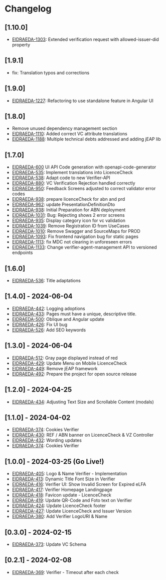 # Changelog

## [1.10.0]
- [EIDRAEDA-1303](https://jira.bit.admin.ch/browse/EIDRAEDA-1303): Extended verification request with allowed-issuer-did property

## [1.9.1]
- fix: Translation typos and corrections

## [1.9.0]
- [EIDRAEDA-1227](https://jira.bit.admin.ch/browse/EIDRAEDA-1227): Refactoring to use standalone feature in Angular UI

## [1.8.0]
- Remove unused dependency management section
- [EIDRAEDA-1110](https://jira.bit.admin.ch/browse/EIDRAEDA-1110): Added correct VC attribute translations
- [EIDRAEDA-1188](https://jira.bit.admin.ch/browse/EIDRAEDA-1188): Multiple technical debts addressed and adding jEAP
  lib

## [1.7.0]
- [EIDRAEDA-600](https://jira.bit.admin.ch/browse/EIDRAEDA-600) UI API Code generation with openapi-code-generator
- [EIDRAEDA-535](https://jira.bit.admin.ch/browse/EIDRAEDA-535): Implement translations into LicenceCheck
- [EIDRAEDA-538](https://jira.bit.admin.ch/browse/EIDRAEDA-538): Adapt code to new Verifier-API
- [EIDRAEDA-880](https://jira.bit.admin.ch/browse/EIDRAEDA-880): VC Verification Rejection handled correctly
- [EIDRAEDA-950](https://jira.bit.admin.ch/browse/EIDRAEDA-950): Feedback Screens adjusted to correct validator error codes
- [EIDRAEDA-938](https://jira.bit.admin.ch/browse/EIDRAEDA-938): prepare licenceCheck for abn and prd
- [EIDRAEDA-962](https://jira.bit.admin.ch/browse/EIDRAEDA-962): update PresentationDefinitionDto
- [EIDRAEDA-938](https://jira.bit.admin.ch/browse/EIDRAEDA-938): Initial Preparation for ABN deployment
- [EIDRAEDA-1031](https://jira.bit.admin.ch/browse/EIDRAEDA-1031): Bug: Rejecting shows 2 error screens
- [EIDRAEDA-935](https://jira.bit.admin.ch/browse/EIDRAEDA-935): Display category icon for vc validation
- [EIDRAEDA-1039](https://jira.bit.admin.ch/browse/EIDRAEDA-1039): Remove Registration ID from UseCases
- [EIDRAEDA-1010](https://jira.bit.admin.ch/browse/EIDRAEDA-1010): Remove Swagger and SourceMaps for PROD
- [EIDRAEDA-1093](https://jira.bit.admin.ch/browse/EIDRAEDA-1093): Fix frontend navigation bug for static pages
- [EIDRAEDA-1113](https://jira.bit.admin.ch/browse/EIDRAEDA-1113): fix MDC not clearing in unforeseen errors
- [EIDRAEDA-1133](https://jira.bit.admin.ch/browse/EIDRAEDA-1133): Change verifier-agent-management API to versioned endpoints

## [1.6.0]
- [EIDRAEDA-536](https://jira.bit.admin.ch/browse/EIDRAEDA-536): Title adaptations


## [1.4.0] - 2024-06-04
- [EIDRAEDA-442](https://jira.bit.admin.ch/browse/EIDRAEDA-442): Logging adoptions
- [EIDRAEDA-433](https://jira.bit.admin.ch/browse/EIDRAEDA-433): Pages must have a unique, descriptive title.
- [EIDRAEDA-500](https://jira.bit.admin.ch/browse/EIDRAEDA-500): Oblique and Angular update
- [EIDRAEDA-426](https://jira.bit.admin.ch/browse/EIDRAEDA-426): Fix UI bug
- [EIDRAEDA-526](https://jira.bit.admin.ch/browse/EIDRAEDA-526): Add SEO keywords

## [1.3.0] - 2024-06-04
- [EIDRAEDA-512](https://jira.bit.admin.ch/browse/EIDRAEDA-512): Gray page displayed instead of red 
- [EIDRAEDA-429](https://jira.bit.admin.ch/browse/EIDRAEDA-429): Update Menu on Mobile LicenceCheck
- [EIDRAEDA-449](https://jira.bit.admin.ch/browse/EIDRAEDA-449): Remove jEAP framework
- [EIDRAEDA-492](https://jira.bit.admin.ch/browse/EIDRAEDA-492): Prepare the project for open source release

## [1.2.0] - 2024-04-25
- [EIDRAEDA-434](https://jira.bit.admin.ch/browse/EIDRAEDA-434): Adjusting Text Size and Scrollable Content (modals)

## [1.1.0] - 2024-04-02
- [EIDRAEDA-374](https://jira.bit.admin.ch/browse/EIDRAEDA-374): Cookies Verifier
- [EIDRAEDA-430](https://jira.bit.admin.ch/browse/EIDRAEDA-430): REF / ABN banner on LicenceCheck & VZ Controller
- [EIDRAEDA-432](https://jira.bit.admin.ch/browse/EIDRAEDA-432): Wording updates
- [EIDRAEDA-374](https://jira.bit.admin.ch/browse/EIDRAEDA-374): Cookies Verifier

## [1.0.0] - 2024-03-25 (Go Live!)
- [EIDRAEDA-405](https://jira.bit.admin.ch/browse/EIDRAEDA-405): Logo & Name Verifier - Implementation
- [EIDRAEDA-413](https://jira.bit.admin.ch/browse/EIDRAEDA-413): Dynamic Title Font Size in Verifier
- [EIDRAEDA-416](https://jira.bit.admin.ch/browse/EIDRAEDA-416): Verifier UI: Show Invalid Screen for Expired eLFA
- [EIDRAEDA-417](https://jira.bit.admin.ch/browse/EIDRAEDA-417): Verifier Homepage Landingpage
- [EIDRAEDA-418](https://jira.bit.admin.ch/browse/EIDRAEDA-418): Favicon update - LicenceCheck
- [EIDRAEDA-419](https://jira.bit.admin.ch/browse/EIDRAEDA-419): Update QR-Code and Foto text on Verifier
- [EIDRAEDA-424](https://jira.bit.admin.ch/browse/EIDRAEDA-424): Update LicenceCheck footer
- [EIDRAEDA-427](https://jira.bit.admin.ch/browse/EIDRAEDA-427): Update LicenceCheck and Issuer Version
- [EIDRAEDA-380](https://jira.bit.admin.ch/browse/EIDRAEDA-380): Add Verifier LogoURI & Name

## [0.3.0] - 2024-02-15
- [EIDRAEDA-373](https://jira.bit.admin.ch/browse/EIDRAEDA-373): Update VC Schema

## [0.2.1] - 2024-02-08
- [EIDRAEDA-369](https://jira.bit.admin.ch/browse/EIDRAEDA-369): Verifier - Timeout after each check
